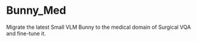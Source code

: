 # Bunny_Med
Migrate the latest Small VLM Bunny to the medical domain of Surgical VQA and fine-tune it.

